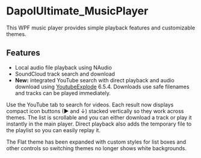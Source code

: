# DapolUltimate_MusicPlayer

This WPF music player provides simple playback features and customizable themes.

## Features
- Local audio file playback using NAudio
- SoundCloud track search and download
- **New:** integrated YouTube search with direct playback and audio download using [YoutubeExplode](https://github.com/Tyrrrz/YoutubeExplode) 6.5.4.
  Downloads use safe filenames and tracks can be played immediately.

Use the YouTube tab to search for videos. Each result now displays compact icon buttons (▶ and ↓) stacked vertically so they work across themes. The list is scrollable and you can either download a track or play it instantly in the main player. Direct playback also adds the temporary file to the playlist so you can easily replay it.

The Flat theme has been expanded with custom styles for list boxes and other controls so switching themes no longer shows white backgrounds.
